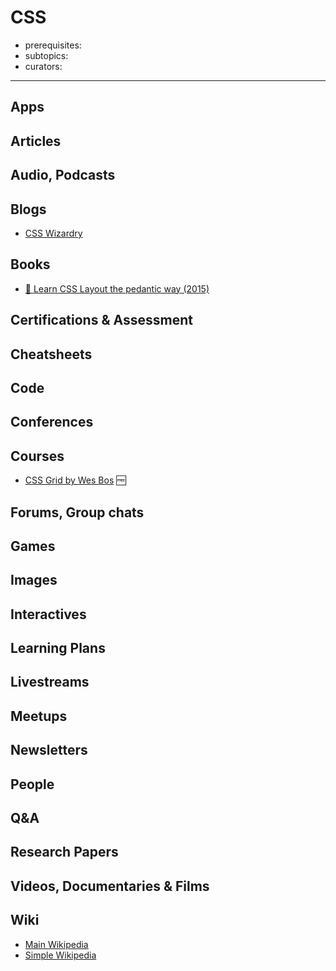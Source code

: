 # CSS

- prerequisites:
- subtopics:
- curators:

------

## Apps

## Articles

## Audio, Podcasts

## Blogs
- [CSS Wizardry](https://csswizardry.com/archive/)


## Books
- [📖 Learn CSS Layout the pedantic way (2015)](http://book.mixu.net/css/)

## Certifications & Assessment

## Cheatsheets

## Code

## Conferences

## Courses

- [CSS Grid by Wes Bos](https://github.com/wesbos/css-grid) 🆓

## Forums, Group chats

## Games

## Images

## Interactives

## Learning Plans

## Livestreams

## Meetups

## Newsletters

## People

## Q&A

## Research Papers

## Videos, Documentaries & Films

## Wiki
- [Main Wikipedia](https://en.wikipedia.org/wiki/Cascading_Style_Sheets)
- [Simple Wikipedia](https://simple.wikipedia.org/wiki/Cascading_Style_Sheets)
